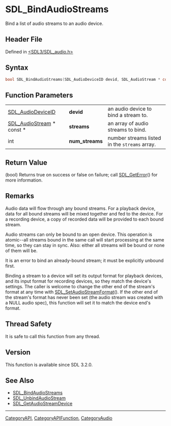 # SDL_BindAudioStreams

Bind a list of audio streams to an audio device.

## Header File

Defined in [<SDL3/SDL_audio.h>](https://github.com/libsdl-org/SDL/blob/main/include/SDL3/SDL_audio.h)

## Syntax

```c
bool SDL_BindAudioStreams(SDL_AudioDeviceID devid, SDL_AudioStream * const *streams, int num_streams);
```

## Function Parameters

|                                              |                 |                                               |
| -------------------------------------------- | --------------- | --------------------------------------------- |
| [SDL_AudioDeviceID](SDL_AudioDeviceID)       | **devid**       | an audio device to bind a stream to.          |
| [SDL_AudioStream](SDL_AudioStream) * const * | **streams**     | an array of audio streams to bind.            |
| int                                          | **num_streams** | number streams listed in the `streams` array. |

## Return Value

(bool) Returns true on success or false on failure; call
[SDL_GetError](SDL_GetError)() for more information.

## Remarks

Audio data will flow through any bound streams. For a playback device, data
for all bound streams will be mixed together and fed to the device. For a
recording device, a copy of recorded data will be provided to each bound
stream.

Audio streams can only be bound to an open device. This operation is
atomic--all streams bound in the same call will start processing at the
same time, so they can stay in sync. Also: either all streams will be bound
or none of them will be.

It is an error to bind an already-bound stream; it must be explicitly
unbound first.

Binding a stream to a device will set its output format for playback
devices, and its input format for recording devices, so they match the
device's settings. The caller is welcome to change the other end of the
stream's format at any time with
[SDL_SetAudioStreamFormat](SDL_SetAudioStreamFormat)(). If the other end of
the stream's format has never been set (the audio stream was created with a
NULL audio spec), this function will set it to match the device end's
format.

## Thread Safety

It is safe to call this function from any thread.

## Version

This function is available since SDL 3.2.0.

## See Also

- [SDL_BindAudioStreams](SDL_BindAudioStreams)
- [SDL_UnbindAudioStream](SDL_UnbindAudioStream)
- [SDL_GetAudioStreamDevice](SDL_GetAudioStreamDevice)

----
[CategoryAPI](CategoryAPI), [CategoryAPIFunction](CategoryAPIFunction), [CategoryAudio](CategoryAudio)

